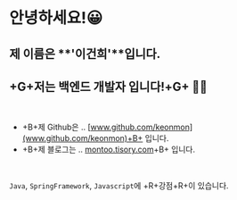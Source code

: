 <br />

# 안녕하세요!😀

## 제 이름은 **'이건희'**입니다.

## +G+저는 백엔드 개발자 입니다!+G+ 🧑‍💻

<br />

- +B+제 Github은 .. [www.github.com/keonmon](www.github.com/keonmon)+B+ 입니다.
- +B+제 블로그는 .. [montoo.tisory.com](montoo.tisory.com)+B+ 입니다.

<br />



`Java`, `SpringFramework`, `Javascript`에 +R+강점+R+이 있습니다.


<!-- ## - +R+Red HighLight+R+

## - +G+Green HighLight+G+

## - +B+Blue HighLight+B+ -->
<!-- & 흑백 체크리스트

- 색이 있는 체크리스트

1. 순서가 있는 리스트
2. 순서가 있는 리스트
3. 순서가 있는 리스트
4. 순서가 있는 리스트 -->

<br />
<br />
